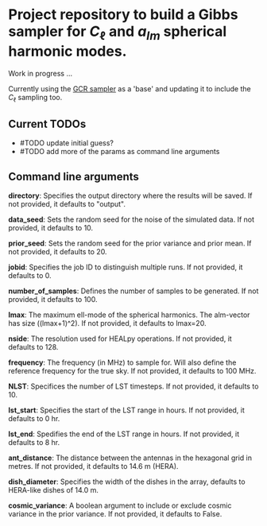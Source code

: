 
# Project repository to build a Gibbs sampler for $C_{\ell}$ and $a_{lm}$ spherical harmonic modes. 

Work in progress ...

Currently using the [GCR sampler](https://github.com/katrinealice/sph_harm_GCR) as a 'base' and updating it to include the $C_{\ell}$ sampling too. 

## Current TODOs

* #TODO update initial guess?
* #TODO add more of the params as command line arguments

## Command line arguments
**directory**: Specifies the output directory where the results will be saved. If not provided, it defaults to "output".

**data_seed**: Sets the random seed for the noise of the simulated data. If not provided, it defaults to 10.

**prior_seed**: Sets the random seed for the prior variance and prior mean. If not provided, it defaults to 20.

**jobid**: Specifies the job ID to distinguish multiple runs. If not provided, it defaults to 0.

**number_of_samples**: Defines the number of samples to be generated. If not provided, it defaults to 100.

**lmax**: The maximum ell-mode of the spherical harmonics. The alm-vector has size ((lmax+1)^2). If not provided, it defaults to lmax=20. 

**nside**: The resolution used for HEALpy operations. If not provided, it defaults to 128.

**frequency**: The frequency (in MHz) to sample for. Will also define the reference frequency for the true sky. If not provided, it defaults to 100 MHz.

**NLST**: Specifices the number of LST timesteps. If not provided, it defaults to 10.

**lst_start**: Specifies the start of the LST range in hours. If not provided, it defaults to 0 hr.

**lst_end**: Spedifies the end of the LST range in hours. If not provided, it defaults to 8 hr. 

**ant_distance**: The distance between the antennas in the hexagonal grid in metres. If not provided, it defaults to 14.6 m (HERA).

**dish_diameter**: Specifies the width of the dishes in the array, defaults to HERA-like dishes of 14.0 m. 

**cosmic_variance**: A boolean argument to include or exclude cosmic variance in the prior variance. If not provided, it defaults to False. 
